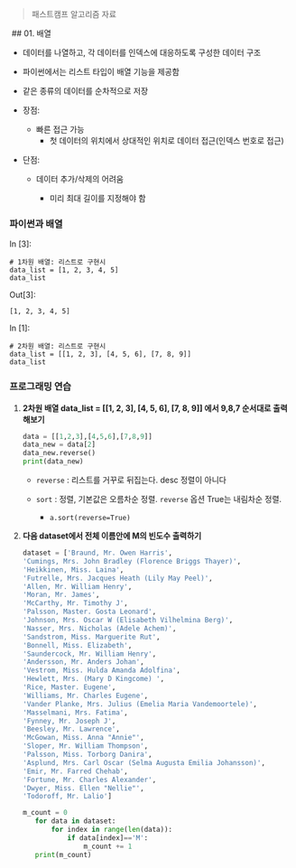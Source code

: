 > 패스트캠프 알고리즘 자료



 ## 01. 배열

- 데이터를 나열하고, 각 데이터를 인덱스에 대응하도록 구성한 데이터 구조
- 파이썬에서는 리스트 타입이 배열 기능을 제공함

- 같은 종류의 데이터를 순차적으로 저장

- 장점:

  - 빠른 접근 가능
    - 첫 데이터의 위치에서 상대적인 위치로 데이터 접근(인덱스 번호로 접근)

- 단점:

  - 데이터 추가/삭제의 어려움

    - 미리 최대 길이를 지정해야 함

      

### 파이썬과 배열

In [3]:

```
# 1차원 배열: 리스트로 구현시
data_list = [1, 2, 3, 4, 5]
data_list
```

Out[3]:

```
[1, 2, 3, 4, 5]
```

In [1]:

```
# 2차원 배열: 리스트로 구현시
data_list = [[1, 2, 3], [4, 5, 6], [7, 8, 9]]
data_list
```



### 프로그래밍 연습

1. **2차원 배열 data_list = [[1, 2, 3], [4, 5, 6], [7, 8, 9]] 에서 9,8,7 순서대로 출력해보기**

   ```python
   data = [[1,2,3],[4,5,6],[7,8,9]]
   data_new = data[2]
   data_new.reverse()
   print(data_new)
   ```

   - `reverse` : 리스트를 거꾸로 뒤집는다. desc 정렬이 아니다

   - `sort` : 정렬, 기본값은 오름차순 정렬. `reverse` 옵션 True는 내림차순 정렬.

     - `a.sort(reverse=True)`

       

2. **다음 dataset에서 전체 이름안에 M의 빈도수 출력하기**

   ```python
   dataset = ['Braund, Mr. Owen Harris',
   'Cumings, Mrs. John Bradley (Florence Briggs Thayer)',
   'Heikkinen, Miss. Laina',
   'Futrelle, Mrs. Jacques Heath (Lily May Peel)',
   'Allen, Mr. William Henry',
   'Moran, Mr. James',
   'McCarthy, Mr. Timothy J',
   'Palsson, Master. Gosta Leonard',
   'Johnson, Mrs. Oscar W (Elisabeth Vilhelmina Berg)',
   'Nasser, Mrs. Nicholas (Adele Achem)',
   'Sandstrom, Miss. Marguerite Rut',
   'Bonnell, Miss. Elizabeth',
   'Saundercock, Mr. William Henry',
   'Andersson, Mr. Anders Johan',
   'Vestrom, Miss. Hulda Amanda Adolfina',
   'Hewlett, Mrs. (Mary D Kingcome) ',
   'Rice, Master. Eugene',
   'Williams, Mr. Charles Eugene',
   'Vander Planke, Mrs. Julius (Emelia Maria Vandemoortele)',
   'Masselmani, Mrs. Fatima',
   'Fynney, Mr. Joseph J',
   'Beesley, Mr. Lawrence',
   'McGowan, Miss. Anna "Annie"',
   'Sloper, Mr. William Thompson',
   'Palsson, Miss. Torborg Danira',
   'Asplund, Mrs. Carl Oscar (Selma Augusta Emilia Johansson)',
   'Emir, Mr. Farred Chehab',
   'Fortune, Mr. Charles Alexander',
   'Dwyer, Miss. Ellen "Nellie"',
   'Todoroff, Mr. Lalio']
   
   ```
   
   ```python
   m_count = 0
      for data in dataset:
          for index in range(len(data)):
              if data[index]=='M':
                  m_count += 1
      print(m_count)
   ```
   
   

   

> 
